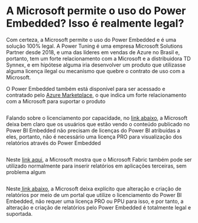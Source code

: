 # A Microsoft permite o uso do Power Embedded? Isso é realmente legal?

Com certeza, a Microsoft permite o uso do Power Embedded e é uma solução 100% legal. A Power Tuning é uma empresa Microsoft Solutions Partner desde 2018, e uma das líderes em vendas de Azure no Brasil e, portanto, tem um forte relacionamento com a Microsoft e a distribuidora TD Synnex, e em hipótese alguma iria desenvolver um produto que utilizasse alguma licença ilegal ou mecanismo que quebre o contrato de uso com a Microsoft.

O Power Embedded também está disponível para ser acessado e contratado pelo [Azure Marketplace](https://azuremarketplace.microsoft.com/pt-br/marketplace/apps/powertuningperformanceemdados1702567987391.powerembedded?tab=overview), o que indica um forte relacionamento com a Microsoft para suportar o produto

<figure><img src="https://powerembedded.com.br/wp-content/uploads/2024/05/Power-Embedded-no-Marketplace-da-Microsoft.png" alt=""><figcaption></figcaption></figure>

Falando sobre o licenciamento por capacidade, no [link abaixo](https://azure.microsoft.com/pt-br/pricing/details/power-bi-embedded/), a Microsoft deixa bem claro que os usuários que estão vendo o conteúdo publicado no Power BI Embedded não precisam de licenças do Power BI atribuídas a eles, portanto, não é necessário uma licença PRO para visualização dos relatórios através do Power Embedded

<figure><img src="https://powerembedded.com.br/wp-content/uploads/2024/04/O-Power-Embedded-e-legal-Print-1-768x455.png" alt=""><figcaption></figcaption></figure>

Neste [link aqui](https://powerbi.microsoft.com/pt-br/blog/power-bi-embedded-with-microsoft-fabric/), a Microsoft mostra que o Microsoft Fabric também pode ser utilizado normalmente para inserir relatórios em aplicações terceiras, sem problema algum

<figure><img src="https://powerembedded.com.br/wp-content/uploads/2024/04/O-Power-Embedded-e-legal-Print-3.png" alt=""><figcaption></figcaption></figure>

Neste[ link abaixo](https://learn.microsoft.com/pt-br/power-bi/developer/embedded/embedded-faq#quem-precisa-de-uma-licen-a-power-bi-pro-ou-ppu--premium-por-usu-rio--para-o-power-bi-embedded-e-por-qu--), a Microsoft deixa explícito que alteração e criação de relatórios por meio de um portal que utilize o licenciamento do Power BI Embedded, não requer uma licença PRO ou PPU para isso, e por tanto, a alteração e criação de relatórios pelo Power Embedded é totalmente legal e suportada.

<figure><img src="https://powerembedded.com.br/wp-content/uploads/2024/04/O-Power-Embedded-e-legal-Print-2-1024x439.png" alt=""><figcaption></figcaption></figure>
